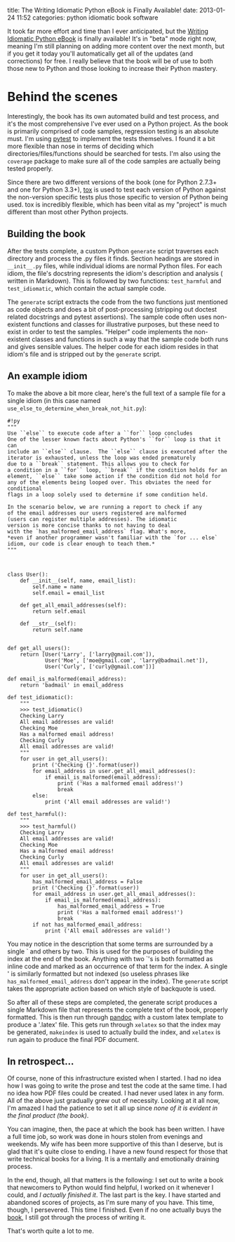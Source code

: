 title: The Writing Idiomatic Python eBook is Finally Available!
date: 2013-01-24 11:52
categories: python idiomatic book software

It took far more effort and time than I ever anticipated, but the [Writing Idiomatic Python eBook](http://www.jeffknupp.com/writing-idiomatic-python-ebook/)
is finally available! It's in "beta" mode right now, meaning I'm still planning
on adding more content over the next month, but if you get it today you'll
automatically get all of the updates (and corrections) for free. I really
believe that the book will be of use to both those new to Python and those
looking to increase their Python mastery.

# Behind the scenes

Interestingly, the book has its own automated build and test process, and it's
the most comprehensive I've ever used on a Python project. As the book is
primarily comprised of code samples, regression testing is an absolute must. I'm
using [pytest](http://pytest.org/latest/) to implement the tests themselves. I
found it a bit more flexible than nose in terms of deciding which 
directories/files/functions should be searched for tests. I'm also using
the `coverage` package to make sure all of the code samples are actually being
tested properly.
<!--more-->
Since there are two different versions of the book (one for Python 2.7.3+ 
and one for Python 3.3+), [tox](http://tox.readthedocs.org/en/latest/) is used 
to test each version of Python against the non-version specific tests plus 
those specific to version of Python being used. tox is incredibly flexible, 
which has been vital as my "project" is much different than most other Python
projects.

## Building the book

After the tests complete, a custom Python `generate` script traverses each
directory and process the .py files it finds. Section headings are stored in
`__init__.py` files, while individual idioms are normal Python files. For each
idiom, the file's docstring represents the idiom's description and analysis (
written in Markdown). This is followed by two functions: `test_harmful` and 
`test_idiomatic`, which contain the actual sample code. 

The `generate` script extracts the code from the two functions just mentioned
as code objects and does a bit of post-processing (stripping out doctest related
docstrings and pytest assertions). The sample code often uses non-existent
functions and classes for illustrative purposes, but these need to exist in
order to test the samples. "Helper" code implements the non-existent classes and
functions in such a way that the sample code both runs and gives sensible
values. The helper code for each idiom resides in that idiom's file and is
stripped out by the `generate` script.

## An example idiom

To make the above a bit more clear, here's the full text of a sample file for a
single idiom (in this case named `use_else_to_determine_when_break_not_hit.py`):

    #!py
    """
    Use ``else`` to execute code after a ``for`` loop concludes
    One of the lesser known facts about Python's ``for`` loop is that it can
    include an ``else`` clause.  The ``else`` clause is executed after the
    iterator is exhausted, unless the loop was ended prematurely
    due to a ``break`` statement. This allows you to check for
    a condition in a ``for`` loop, ``break`` if the condition holds for an
    element, ``else`` take some action if the condition did not hold for
    any of the elements being looped over. This obviates the need for conditional
    flags in a loop solely used to determine if some condition held.

    In the scenario below, we are running a report to check if any
    of the email addresses our users registered are malformed
    (users can register multiple addresses). The idiomatic
    version is more concise thanks to not having to deal
    with the `has_malformed_email_address` flag. What's more,
    *even if another programmer wasn't familiar with the `for ... else` idiom, our code is clear enough to teach them.*
    """



    class User():
        def __init__(self, name, email_list):
            self.name = name
            self.email = email_list

        def get_all_email_addresses(self):
            return self.email

        def __str__(self):
            return self.name


    def get_all_users():
        return [User('Larry', ['larry@gmail.com']),
                User('Moe', ['moe@gmail.com', 'larry@badmail.net']),
                User('Curly', ['curly@gmail.com'])]

    def email_is_malformed(email_address):
        return 'badmail' in email_address

    def test_idiomatic():
        """
        >>> test_idiomatic()
        Checking Larry
        All email addresses are valid!
        Checking Moe
        Has a malformed email address!
        Checking Curly
        All email addresses are valid!
        """
        for user in get_all_users():
            print ('Checking {}'.format(user))
            for email_address in user.get_all_email_addresses():
                if email_is_malformed(email_address):
                    print ('Has a malformed email address!')
                    break
            else:
                print ('All email addresses are valid!')

    def test_harmful():
        """
        >>> test_harmful()
        Checking Larry
        All email addresses are valid!
        Checking Moe
        Has a malformed email address!
        Checking Curly
        All email addresses are valid!
        """
        for user in get_all_users():
            has_malformed_email_address = False
            print ('Checking {}'.format(user))
            for email_address in user.get_all_email_addresses():
                if email_is_malformed(email_address):
                    has_malformed_email_address = True
                    print ('Has a malformed email address!')
                    break
            if not has_malformed_email_address:
                print ('All email addresses are valid!')

You may notice in the description that some terms are surrounded by a single \` and others
by two. This is used for the purposes of building the index at the end of the
book. Anything with two \`'s is both formatted as inline code and marked as an
occurrence of that term for the index. A single \' is similarly formatted but not
indexed (so useless phrases like `has_malformed_email_address` don't appear in
the index). The `generate` script takes the appropriate action based on which
style of backquote is used.

So after all of these steps are completed, the generate script produces a single
Markdown file that represents the complete text of the book, properly formatted.
This is then run through [pandoc](http://johnmacfarlane.net/pandoc/) with a
custom latex template to produce a '.latex' file. This gets run through
`xelatex` so that the index may be generated, `makeindex` is used to 
actually build the index, and `xelatex` is run again to produce the 
final PDF document.

## In retrospect...

Of course, none of this infrastructure existed when I started. I had no idea how
I was going to write the prose and test the code at the same time. I had no idea 
how PDF files could be created. I had never used latex in any form. All of the
above just gradually grew out of necessity. Looking at it all now, I'm amazed I
had the patience to set it all up since *none of it is evident in the final
product (the book)*.

You can imagine, then, the pace at which the book has been written. I have a
full time job, so work was done in hours stolen from evenings and weekends. My
wife has been more supportive of this than I deserve, but is glad that it's
quite close to ending. I have a new found respect for those that write technical
books for a living. It is a mentally and emotionally draining process.

In the end, though, all that matters is the following: I set out to write a book
that newcomers to Python would find helpful, I worked on it whenever I could,
and *I actually finished it*. The last part is the key. I have started and
abandoned scores of projects, as I'm sure many of you have. This time, though,
I persevered. This time I finished. Even if no one actually buys the [book](http://www.jeffknupp.com/writing-idiomatic-python-ebook/), I still got through the process of writing it.

That's worth quite a lot to me.
